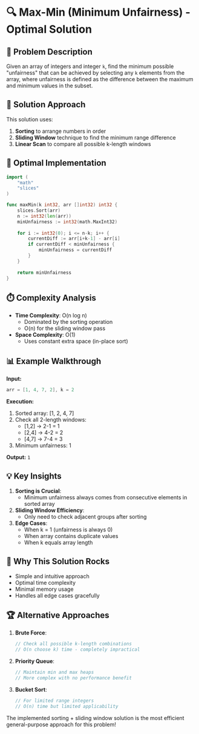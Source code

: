 # 🔍 Max-Min (Minimum Unfairness) - Optimal Solution

## 🎯 Problem Description
Given an array of integers and integer `k`, find the minimum possible "unfairness" that can be achieved by selecting any `k` elements from the array, where unfairness is defined as the difference between the maximum and minimum values in the subset.

## 🧠 Solution Approach
This solution uses:
1. **Sorting** to arrange numbers in order
2. **Sliding Window** technique to find the minimum range difference
3. **Linear Scan** to compare all possible k-length windows

## 🚀 Optimal Implementation
```go
import (
    "math"
    "slices"
)

func maxMin(k int32, arr []int32) int32 {
    slices.Sort(arr)
    n := int32(len(arr))
    minUnfairness := int32(math.MaxInt32)
    
    for i := int32(0); i <= n-k; i++ {
        currentDiff := arr[i+k-1] - arr[i]
        if currentDiff < minUnfairness {
            minUnfairness = currentDiff
        }
    }
    
    return minUnfairness
}
```

## ⏱️ Complexity Analysis
- **Time Complexity**: O(n log n)
  - Dominated by the sorting operation
  - O(n) for the sliding window pass
- **Space Complexity**: O(1)
  - Uses constant extra space (in-place sort)

## 📊 Example Walkthrough
**Input:**
```go
arr = [1, 4, 7, 2], k = 2
```

**Execution:**
1. Sorted array: [1, 2, 4, 7]
2. Check all 2-length windows:
   - [1,2] → 2-1 = 1
   - [2,4] → 4-2 = 2
   - [4,7] → 7-4 = 3
3. Minimum unfairness: 1

**Output:** `1`

## 💡 Key Insights
1. **Sorting is Crucial**:
   - Minimum unfairness always comes from consecutive elements in sorted array
2. **Sliding Window Efficiency**:
   - Only need to check adjacent groups after sorting
3. **Edge Cases**:
   - When k = 1 (unfairness is always 0)
   - When array contains duplicate values
   - When k equals array length

## 🌟 Why This Solution Rocks
- Simple and intuitive approach
- Optimal time complexity
- Minimal memory usage
- Handles all edge cases gracefully

## 🏆 Alternative Approaches
1. **Brute Force**:
   ```go
   // Check all possible k-length combinations
   // O(n choose k) time - completely impractical
   ```
2. **Priority Queue**:
   ```go
   // Maintain min and max heaps
   // More complex with no performance benefit
   ```
3. **Bucket Sort**:
   ```go
   // For limited range integers
   // O(n) time but limited applicability
   ```

The implemented sorting + sliding window solution is the most efficient general-purpose approach for this problem!